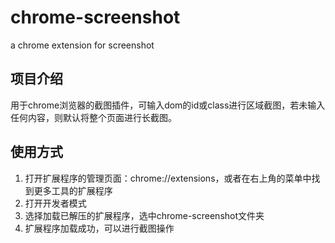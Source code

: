 # chrome-screenshot
a chrome extension for screenshot

## 项目介绍

用于chrome浏览器的截图插件，可输入dom的id或class进行区域截图，若未输入任何内容，则默认将整个页面进行长截图。

## 使用方式

1. 打开扩展程序的管理页面：chrome://extensions，或者在右上角的菜单中找到更多工具的扩展程序
2. 打开开发者模式
3. 选择加载已解压的扩展程序，选中chrome-screenshot文件夹
4. 扩展程序加载成功，可以进行截图操作

